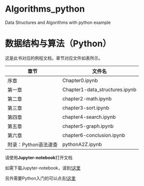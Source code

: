 # Algorithms_python
Data Structures and Algorithms with python example

# 数据结构与算法（Python）

这是此书对应的例程文档，章节对应文件如表所示。

|章节|文件名|
|-|-|
|序章|Chapter0.ipynb|
|第一章|Chapter1-data_structures.ipynb|
|第二章|chapter2-math.ipynb|
|第三章|chapter3-sort.ipynb|
|第四章|chapter4-search.ipynb|
|第五章|chapter5-graph.ipynb|
|第六章|chapter6-conclusion.ipynb|
|附录：Python语法速查|pythonA2Z.ipynb|

请使用**Jupyter-notebook**打开文档

如需下载Jupyter-notebook，请到[!这里](https://www.anaconda.com/)

另外需要Python入门的可以点击[!这里](https://github.com/liangxuCHEN/A2Z_python)
